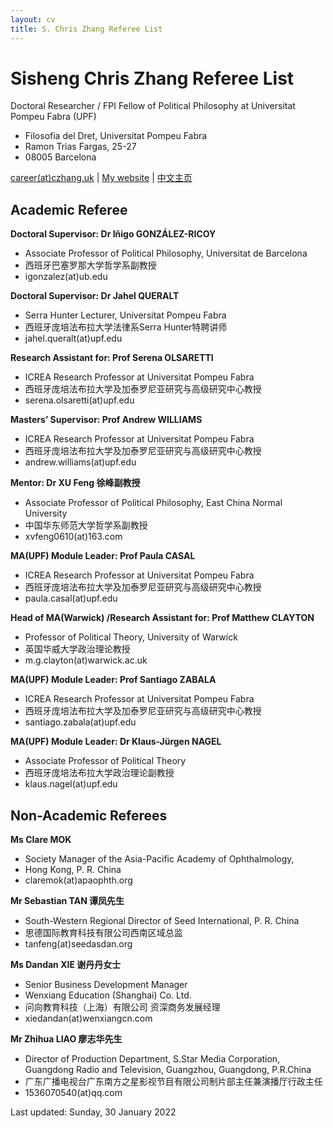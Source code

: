 ```yaml
---
layout: cv
title: S. Chris Zhang Referee List
---
```

# Sisheng Chris Zhang Referee List

Doctoral Researcher / FPI Fellow of Political Philosophy at Universitat Pompeu Fabra (UPF)

- Filosofia del Dret, Universitat Pompeu Fabra
- Ramon Trias Fargas, 25-27
- 08005 Barcelona

<div id="webaddress">
<a href="mailto:careerATczhang.uk">career(at)czhang.uk</a>
| <a href="http://czhang.uk">My website</a>
| <a href="http://sishengzhang.com">中文主页</a> 
</div>


## Academic Referee

__Doctoral Supervisor: Dr Iñigo GONZÁLEZ-RICOY__
- Associate Professor of Political Philosophy, Universitat de Barcelona 
- ⻄班⽛巴塞罗那⼤学哲学系副教授 
- igonzalez(at)ub.edu


__Doctoral Supervisor: Dr Jahel QUERALT__
- Serra Hunter Lecturer, Universitat Pompeu Fabra 
- ⻄班⽛庞培法布拉⼤学法律系Serra Hunter特聘讲师 
- jahel.queralt(at)upf.edu

__Research Assistant for: Prof Serena OLSARETTI__
- ICREA Research Professor at Universitat Pompeu Fabra
- 西班牙庞培法布拉大学及加泰罗尼亚研究与高级研究中心教授
- serena.olsaretti(at)upf.edu

__Masters’ Supervisor: Prof Andrew WILLIAMS__
- ICREA Research Professor at Universitat Pompeu Fabra
- 西班牙庞培法布拉大学及加泰罗尼亚研究与高级研究中心教授
- andrew.williams(at)upf.edu 


__Mentor: Dr XU Feng 徐峰副教授__
- Associate Professor of Political Philosophy, East China Normal University
- 中国华东师范大学哲学系副教授
- xvfeng0610(at)163.com

__MA(UPF) Module Leader: Prof Paula CASAL__
- ICREA Research Professor at Universitat Pompeu Fabra
- 西班牙庞培法布拉大学及加泰罗尼亚研究与高级研究中心教授
- paula.casal(at)upf.edu


__Head of MA(Warwick) /Research Assistant for: Prof Matthew CLAYTON__
- Professor of Political Theory, University of Warwick
- 英国华威大学政治理论教授
- m.g.clayton(at)warwick.ac.uk


__MA(UPF) Module Leader: Prof Santiago ZABALA__
- ICREA Research Professor at Universitat Pompeu Fabra 
- 西班牙庞培法布拉大学及加泰罗尼亚研究与高级研究中心教授
- santiago.zabala(at)upf.edu


__MA(UPF) Module Leader: Dr Klaus-Jürgen NAGEL__
- Associate Professor of Political Theory
- 西班牙庞培法布拉大学政治理论副教授
- klaus.nagel(at)upf.edu 


## Non-Academic Referees

__Ms Clare MOK__
- Society Manager of the Asia-Pacific Academy of Ophthalmology, 
- Hong Kong, P. R. China
- claremok(at)apaophth.org


**Mr Sebastian TAN 谭凤先生**
- South-Western Regional Director of Seed International, P. R. China
- 思德国际教育科技有限公司西南区域总监
- tanfeng(at)seedasdan.org



**Ms Dandan XIE 谢丹丹女士**
- Senior Business Development Manager
- Wenxiang Education (Shanghai) Co. Ltd.
- 问向教育科技（上海）有限公司 资深商务发展经理
- xiedandan(at)wenxiangcn.com



**Mr Zhihua LIAO 廖志华先生**
- Director of Production Department, S.Star Media Corporation, Guangdong Radio and Television, Guangzhou, Guangdong, P.R.China
- 广东广播电视台广东南方之星影视节目有限公司制片部主任兼演播厅行政主任
- 1536070540(at)qq.com


Last updated: Sunday, 30 January 2022


